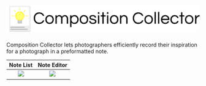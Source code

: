 # ![icon](app/banner.png)

Composition Collector lets photographers efficiently record their inspiration for a photograph in a preformatted note.

Note List                            |  Note Editor
:-----------------------------------:|:-------------------------:
![](https://i.imgur.com/Wvl4dcq.png) |  ![](https://i.imgur.com/f53Z3GG.png)
